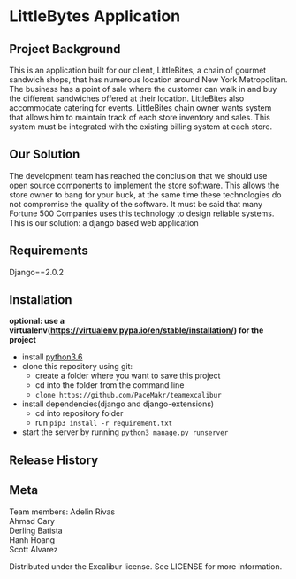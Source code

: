 # LittleBytes Application

## Project Background

This is an application built for our client, LittleBites, a chain of gourmet sandwich shops, that has numerous location around New York Metropolitan. The business has a point of sale where the customer can walk in and buy the different sandwiches offered at their location. LittleBites also accommodate catering for events. 
LittleBites chain owner wants system that allows him to maintain track of each store inventory and sales. This system must be integrated with the existing billing system at each store.

## Our Solution  

The development team has reached the conclusion that we should use open source components to implement the store software. This allows the store owner to bang for your buck, at the same time these technologies do not compromise the quality of the software. It must be said that many Fortune 500 Companies uses this technology to design reliable systems.
This is our solution: a django based web application

## Requirements 

Django==2.0.2 <br/>

## Installation
**optional: use a virtualenv(https://virtualenv.pypa.io/en/stable/installation/) for the project**
- install [python3.6](https://www.python.org/downloads/)
- clone this repository using git:
	- create a folder where you want to save this project
	- cd into the folder from the command line
	- ` clone https://github.com/PaceMakr/teamexcalibur `
- install dependencies(django and django-extensions)
	- cd into repository folder
	- run `pip3 install -r requirement.txt`
- start the server by running `python3 manage.py runserver`

## Release History

## Meta

Team members:
Adelin Rivas <br/>
Ahmad Cary <br/>
Derling Batista <br/>
Hanh Hoang <br/>
Scott Alvarez <br/>

Distributed under the Excalibur license. See LICENSE for more information.

